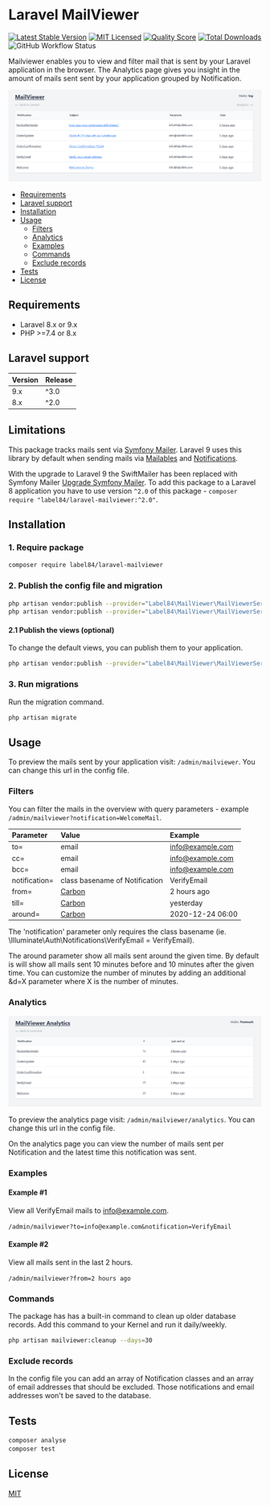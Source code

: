 # Laravel MailViewer

[![Latest Stable Version](https://poser.pugx.org/label84/laravel-mailviewer/v/stable?style=flat-square)](https://packagist.org/packages/label84/laravel-mailviewer)
[![MIT Licensed](https://img.shields.io/badge/license-MIT-brightgreen.svg?style=flat-square)](LICENSE)
[![Quality Score](https://img.shields.io/scrutinizer/g/label84/laravel-mailviewer.svg?style=flat-square)](https://scrutinizer-ci.com/g/label84/laravel-mailviewer)
[![Total Downloads](https://img.shields.io/packagist/dt/label84/laravel-mailviewer.svg?style=flat-square)](https://packagist.org/packages/label84/laravel-mailviewer)
![GitHub Workflow Status](https://img.shields.io/github/actions/workflow/status/label84/laravel-mailviewer/run-tests.yml?branch=master&style=flat-square)

Mailviewer enables you to view and filter mail that is sent by your Laravel application in the browser. The Analytics page gives you insight in the amount of mails sent sent by your application grouped by Notification.

![MailViewer screenshot](./docs/screenshot-default.png?raw=true "MailViewer Screenshot")

- [Requirements](#requirements)
- [Laravel support](#laravel-support)
- [Installation](#installation)
- [Usage](#usage)
  - [Filters](#filters)
  - [Analytics](#analytics)
  - [Examples](#examples)
  - [Commands](#commands)
  - [Exclude records](#exclude-records)
- [Tests](#tests)
- [License](#license)

## Requirements

- Laravel 8.x or 9.x
- PHP >=7.4 or 8.x

## Laravel support

| Version | Release |
|---------|---------|
| 9.x     | ^3.0    |
| 8.x     | ^2.0    |

## Limitations

This package tracks mails sent via [Symfony Mailer](https://symfony.com/doc/current/mailer). Laravel 9 uses this library by default when sending mails via [Mailables](https://laravel.com/docs/master/mail) and [Notifications](https://laravel.com/docs/master/notifications).

With the upgrade to Laravel 9 the SwiftMailer has been replaced with Symfony Mailer [Upgrade Symfony Mailer](https://laravel.com/docs/master/upgrade#symfony-mailer). To add this package to a Laravel 8 application you have to use version ``^2.0`` of this package - ``composer require "label84/laravel-mailviewer:^2.0"``.

## Installation

### 1. Require package

```sh
composer require label84/laravel-mailviewer
```

### 2. Publish the config file and migration

```sh
php artisan vendor:publish --provider="Label84\MailViewer\MailViewerServiceProvider" --tag="config"
php artisan vendor:publish --provider="Label84\MailViewer\MailViewerServiceProvider" --tag="migrations"
```

#### 2.1 Publish the views (optional)

To change the default views, you can publish them to your application.

```sh
php artisan vendor:publish --provider="Label84\MailViewer\MailViewerServiceProvider" --tag="views"
```

### 3. Run migrations

Run the migration command.

```sh
php artisan migrate
```

## Usage

To preview the mails sent by your application visit: ``/admin/mailviewer``. You can change this url in the config file.

### Filters

You can filter the mails in the overview with query parameters - example ``/admin/mailviewer?notification=WelcomeMail``.

| Parameter     | Value                                    | Example           |
|:--------------|:-----------------------------------------|:------------------|
| to=           | email                                    | info@example.com  |
| cc=           | email                                    | info@example.com  |
| bcc=          | email                                    | info@example.com  |
| notification= | class basename of Notification           | VerifyEmail       |
| from=         | [Carbon](https://carbon.nesbot.com/docs) | 2 hours ago       |
| till=         | [Carbon](https://carbon.nesbot.com/docs) | yesterday         |
| around=       | [Carbon](https://carbon.nesbot.com/docs) | 2020-12-24 06:00  |

The 'notification' parameter only requires the class basename (ie. \Illuminate\Auth\Notifications\VerifyEmail = VerifyEmail).

The around parameter show all mails sent around the given time. By default is will show all mails sent 10 minutes before and 10 minutes after the given time. You can customize the number of minutes by adding an additional &d=X parameter where X is the number of minutes.

### Analytics

![MailViewer Analytics screenshot](./docs/screenshot-analytics.png?raw=true "MailViewer Analytics Screenshot")

To preview the analytics page visit: ``/admin/mailviewer/analytics``. You can change this url in the config file.

On the analytics page you can view the number of mails sent per Notification and the latest time this notification was sent.

### Examples

#### Example #1

View all VerifyEmail mails to info@example.com.

``/admin/mailviewer?to=info@example.com&notification=VerifyEmail``

#### Example #2

View all mails sent in the last 2 hours.

``/admin/mailviewer?from=2 hours ago``

### Commands

The package has has a built-in command to clean up older database records. Add this command to your Kernel and run it daily/weekly.

```sh
php artisan mailviewer:cleanup --days=30
```

### Exclude records

In the config file you can add an array of Notification classes and an array of email addresses that should be excluded. Those notifications and email addresses won't be saved to the database.

## Tests

```sh
composer analyse
composer test
```

## License

[MIT](https://opensource.org/licenses/MIT)
